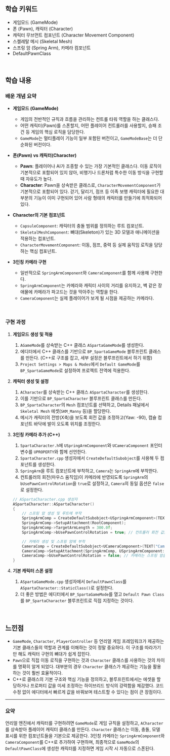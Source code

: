 ## 학습 키워드

  - 게임모드 (GameMode)
  - 폰 (Pawn), 캐릭터 (Character)
  - 캐릭터 무브먼트 컴포넌트 (Character Movement Component)
  - 스켈레탈 메시 (Skeletal Mesh)
  - 스프링 암 (Spring Arm), 카메라 컴포넌트
  - DefaultPawnClass

<br/>

## 학습 내용

### 배운 개념 요약

  - **게임모드 (GameMode)**

      - 게임의 전반적인 규칙과 흐름을 관리하는 컨트롤 타워 역할을 하는 클래스다.
      - 어떤 캐릭터(Pawn)를 스폰할지, 어떤 플레이어 컨트롤러를 사용할지, 승패 조건 등 게임의 핵심 로직을 담당한다.
      - `GameMode`는 멀티플레이 기능이 일부 포함된 버전이고, `GameModeBase`는 더 단순화된 버전이다.

  - **폰(Pawn) vs 캐릭터(Character)**

      - **Pawn**: 플레이어나 AI가 조종할 수 있는 가장 기본적인 클래스다. 이동 로직이 기본적으로 포함되어 있지 않아, 비행기나 드론처럼 특수한 이동 방식을 구현할 때 자유도가 높다.
      - **Character**: Pawn을 상속받은 클래스로, `CharacterMovementComponent`가 기본적으로 포함되어 있다. 걷기, 달리기, 점프 등 이족 보행 캐릭터에 필요한 대부분의 기능이 이미 구현되어 있어 사람 형태의 캐릭터를 만들기에 최적화되어 있다.

  - **Character의 기본 컴포넌트**

      - `CapsuleComponent`: 캐릭터의 충돌 범위를 정의하는 루트 컴포넌트.
      - `SkeletalMeshComponent`: 뼈대(Skeleton)가 있는 3D 모델과 애니메이션을 적용하는 컴포넌트.
      - `CharacterMovementComponent`: 이동, 점프, 중력 등 실제 움직임 로직을 담당하는 핵심 컴포넌트.

  - **3인칭 카메라 구현**

      - 일반적으로 `SpringArmComponent`와 `CameraComponent`를 함께 사용해 구현한다.
      - `SpringArmComponent`는 카메라와 캐릭터 사이의 거리를 유지하고, 벽 같은 장애물에 카메라가 파고드는 것을 막아주는 역할을 한다.
      - `CameraComponent`는 실제 플레이어가 보게 될 시점을 제공하는 카메라다.

<br/>

### 구현 과정

1.  **게임모드 생성 및 적용**

    1.  `AGameMode`를 상속받는 C++ 클래스 `ASpartaGameMode`를 생성한다.
    2.  에디터에서 C++ 클래스를 기반으로 `BP_SpartaGameMode` 블루프린트 클래스를 만든다. (C++로 구조를 잡고, 세부 설정은 블루프린트에서 하기 위함)
    3.  `Project Settings > Maps & Modes`에서 `Default GameMode`를 `BP_SpartaGameMode`로 설정하여 프로젝트 전역에 적용한다.

2.  **캐릭터 생성 및 설정**

    1.  `ACharacter`를 상속받는 C++ 클래스 `ASpartaCharacter`를 생성한다.
    2.  이를 기반으로 `BP_SpartaCharacter` 블루프린트 클래스를 만든다.
    3.  `BP_SpartaCharacter`의 `Mesh` 컴포넌트를 선택하고, Details 패널에서 `Skeletal Mesh` 에셋(`SKM_Manny` 등)을 할당한다.
    4.  메시가 캐릭터의 전방(X축)을 보도록 회전 값을 조정하고(Yaw: -90), 캡슐 컴포넌트 바닥에 발이 오도록 위치를 조정한다.

3.  **3인칭 카메라 추가 (C++)**

    1.  `SpartaCharacter.h`에 `USpringArmComponent`와 `UCameraComponent` 포인터 변수를 `UPROPERTY`와 함께 선언한다.
    2.  `SpartaCharacter.cpp` 생성자에서 `CreateDefaultSubobject`를 사용해 두 컴포넌트를 생성한다.
    3.  `SpringArm`을 루트 컴포넌트에 부착하고, `Camera`는 `SpringArm`에 부착한다.
    4.  컨트롤러의 회전(마우스 움직임)이 카메라에 반영되도록 `SpringArm`의 `bUsePawnControlRotation`을 `true`로 설정하고, `Camera`의 동일 옵션은 `false`로 설정한다.

    ```cpp
    // ASpartaCharacter.cpp 생성자
    ASpartaCharacter::ASpartaCharacter()
    {
        // 스프링 암 생성 및 루트에 부착
        SpringArmComp = CreateDefaultSubobject<USpringArmComponent>(TEXT("SpringArm"));
        SpringArmComp->SetupAttachment(RootComponent);
        SpringArmComp->TargetArmLength = 300.0f;
        SpringArmComp->bUsePawnControlRotation = true; // 컨트롤러 회전 값을 사용

        // 카메라 생성 및 스프링 암에 부착
        CameraComp = CreateDefaultSubobject<UCameraComponent>(TEXT("Camera"));
        CameraComp->SetupAttachment(SpringArmComp, USpringArmComponent::SocketName);
        CameraComp->bUsePawnControlRotation = false; // 카메라는 스프링 암을 따라가므로 이 옵션은 끔
    }
    ```

4.  **기본 캐릭터 스폰 설정**

    1.  `ASpartaGameMode.cpp` 생성자에서 `DefaultPawnClass`를 `ASpartaCharacter::StaticClass()`로 설정한다.
    2.  더 좋은 방법은 에디터에서 `BP_SpartaGameMode`를 열고 `Default Pawn Class`를 `BP_SpartaCharacter` 블루프린트로 직접 지정하는 것이다.

<br/>

## 느낀점

  - `GameMode`, `Character`, `PlayerController` 등 언리얼 게임 프레임워크가 제공하는 기본 클래스들의 역할과 관계를 이해하는 것이 정말 중요하다. 이 구조를 따라가기만 해도 캐릭터 구현의 뼈대가 쉽게 잡힌다.
  - `Pawn`으로 직접 이동 로직을 구현하는 것과 `Character` 클래스를 사용하는 것의 차이를 명확히 알게 되었다. 대부분의 경우 `Character` 클래스가 제공하는 기능을 활용하는 것이 훨씬 효율적이다.
  - C++로 클래스의 기본 구조와 핵심 기능을 정의하고, 블루프린트에서는 에셋을 할당하거나 프로퍼티 값을 미세 조정하는 하이브리드 방식의 강력함을 체감했다. 코드 수정 없이 에디터에서 빠르게 값을 바꿔보며 테스트할 수 있다는 점이 큰 장점이다.

-----

### 요약

언리얼 엔진에서 캐릭터를 구현하려면 `GameMode`로 게임 규칙을 설정하고, `ACharacter`를 상속받아 플레이어 캐릭터 클래스를 만든다. `Character` 클래스는 이동, 충돌, 모델 표시를 위한 컴포넌트들을 기본으로 제공한다. 3인칭 카메라는 `SpringArmComponent`와 `CameraComponent`를 C++로 추가하여 구현하며, 최종적으로 `GameMode`의 `DefaultPawnClass`에 생성한 캐릭터를 지정하면 게임 시작 시 자동으로 스폰된다.

